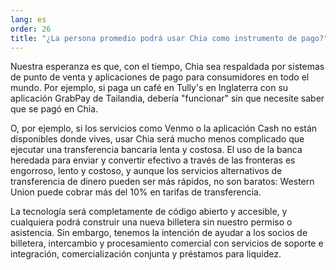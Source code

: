 ```yaml
---
lang: es
order: 26
title: "¿La persona promedio podrá usar Chia como instrumento de pago?"
---
```


Nuestra esperanza es que, con el tiempo, Chia sea respaldada por sistemas de punto de venta y aplicaciones de pago para consumidores en todo el mundo. Por ejemplo, si paga un café en Tully's en Inglaterra con su aplicación GrabPay de Tailandia, debería "funcionar" sin que necesite saber que se pagó en Chia.

O, por ejemplo, si los servicios como Venmo o la aplicación Cash no están disponibles donde vives, usar Chia será mucho menos complicado que ejecutar una transferencia bancaria lenta y costosa. El uso de la banca heredada para enviar y convertir efectivo a través de las fronteras es engorroso, lento y costoso, y aunque los servicios alternativos de transferencia de dinero pueden ser más rápidos, no son baratos: Western Union puede cobrar más del 10% en tarifas de transferencia.

La tecnología será completamente de código abierto y accesible, y cualquiera podrá construir una nueva billetera sin nuestro permiso o asistencia. Sin embargo, tenemos la intención de ayudar a los socios de billetera, intercambio y procesamiento comercial con servicios de soporte e integración, comercialización conjunta y préstamos para liquidez.
